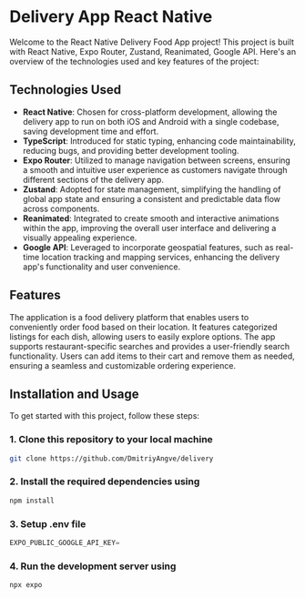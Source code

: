 # Delivery App React Native

Welcome to the React Native Delivery Food App project! This project is built with React Native, Expo Router, Zustand, Reanimated, Google API. Here's an overview of the technologies used and key features of the project:

## Technologies Used
- **React Native**: Chosen for cross-platform development, allowing the delivery app to run on both iOS and Android with a single codebase, saving development time and effort.
- **TypeScript**: Introduced for static typing, enhancing code maintainability, reducing bugs, and providing better development tooling.
- **Expo Router**: Utilized to manage navigation between screens, ensuring a smooth and intuitive user experience as customers navigate through different sections of the delivery app.
- **Zustand**: Adopted for state management, simplifying the handling of global app state and ensuring a consistent and predictable data flow across components.
- **Reanimated**: Integrated to create smooth and interactive animations within the app, improving the overall user interface and delivering a visually appealing experience.
- **Google API**: Leveraged to incorporate geospatial features, such as real-time location tracking and mapping services, enhancing the delivery app's functionality and user convenience.


## Features
The application is a food delivery platform that enables users to conveniently order food based on their location. It features categorized listings for each dish, allowing users to easily explore options. The app supports restaurant-specific searches and provides a user-friendly search functionality. Users can add items to their cart and remove them as needed, ensuring a seamless and customizable ordering experience.

## Installation and Usage

To get started with this project, follow these steps:
### 1. Clone this repository to your local machine
```bash
git clone https://github.com/DmitriyAngve/delivery
```

### 2. Install the required dependencies using

 ```bash
 npm install
 ```

### 3. Setup .env file

```js
EXPO_PUBLIC_GOOGLE_API_KEY=
```

### 4. Run the development server using
```bash
npx expo
```

